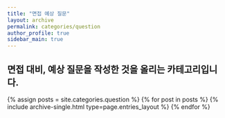 ```yaml
---
title: "면접 예상 질문"
layout: archive
permalink: categories/question
author_profile: true
sidebar_main: true
---
```


## 면접 대비, 예상 질문을 작성한 것을 올리는 카테고리입니다.

{% assign posts = site.categories.question %}
{% for post in posts %} {% include archive-single.html type=page.entries_layout %} {% endfor %}